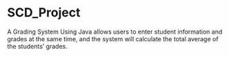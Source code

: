 # SCD_Project
A Grading System Using Java allows users to enter student information and grades at the same time, and the system will calculate the total average of the students’ grades.
